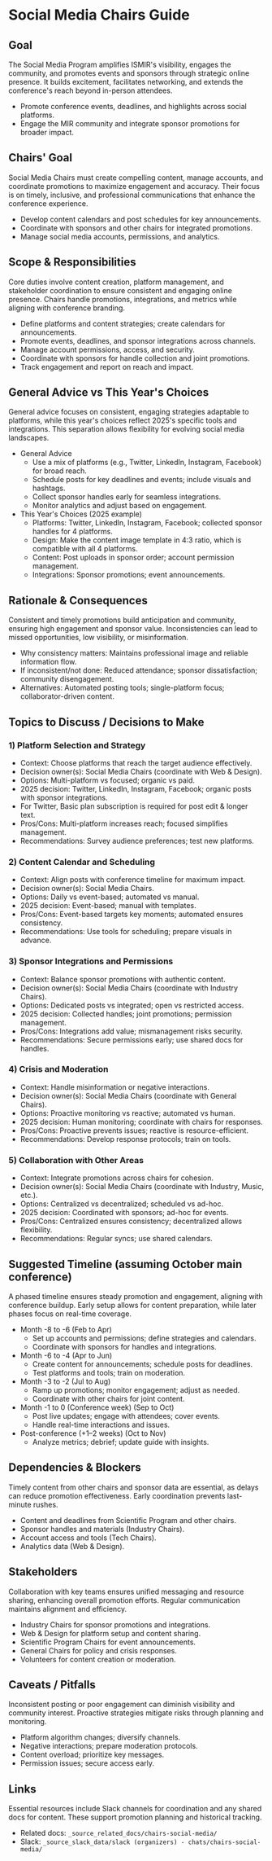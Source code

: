 # Social Media Chairs Guide

## Goal
The Social Media Program amplifies ISMIR's visibility, engages the community, and promotes events and sponsors through strategic online presence. It builds excitement, facilitates networking, and extends the conference's reach beyond in-person attendees.

- Promote conference events, deadlines, and highlights across social platforms.
- Engage the MIR community and integrate sponsor promotions for broader impact.

## Chairs' Goal
Social Media Chairs must create compelling content, manage accounts, and coordinate promotions to maximize engagement and accuracy. Their focus is on timely, inclusive, and professional communications that enhance the conference experience.

- Develop content calendars and post schedules for key announcements.
- Coordinate with sponsors and other chairs for integrated promotions.
- Manage social media accounts, permissions, and analytics.

## Scope & Responsibilities
Core duties involve content creation, platform management, and stakeholder coordination to ensure consistent and engaging online presence. Chairs handle promotions, integrations, and metrics while aligning with conference branding.

- Define platforms and content strategies; create calendars for announcements.
- Promote events, deadlines, and sponsor integrations across channels.
- Manage account permissions, access, and security.
- Coordinate with sponsors for handle collection and joint promotions.
- Track engagement and report on reach and impact.

## General Advice vs This Year's Choices
General advice focuses on consistent, engaging strategies adaptable to platforms, while this year's choices reflect 2025's specific tools and integrations. This separation allows flexibility for evolving social media landscapes.

- General Advice
  - Use a mix of platforms (e.g., Twitter, LinkedIn, Instagram, Facebook) for broad reach.
  - Schedule posts for key deadlines and events; include visuals and hashtags.
  - Collect sponsor handles early for seamless integrations.
  - Monitor analytics and adjust based on engagement.
- This Year's Choices (2025 example)
  - Platforms: Twitter, LinkedIn, Instagram, Facebook; collected sponsor handles for 4 platforms.
  - Design: Make the content image template in 4:3 ratio, which is compatible with all 4 platforms.
  - Content: Post uploads in sponsor order; account permission management.
  - Integrations: Sponsor promotions; event announcements.

## Rationale & Consequences
Consistent and timely promotions build anticipation and community, ensuring high engagement and sponsor value. Inconsistencies can lead to missed opportunities, low visibility, or misinformation.

- Why consistency matters: Maintains professional image and reliable information flow.
- If inconsistent/not done: Reduced attendance; sponsor dissatisfaction; community disengagement.
- Alternatives: Automated posting tools; single-platform focus; collaborator-driven content.

## Topics to Discuss / Decisions to Make

### 1) Platform Selection and Strategy
- Context: Choose platforms that reach the target audience effectively.
- Decision owner(s): Social Media Chairs (coordinate with Web & Design).
- Options: Multi-platform vs focused; organic vs paid.
- 2025 decision: Twitter, LinkedIn, Instagram, Facebook; organic posts with sponsor integrations.
- For Twitter, Basic plan subscription is required for post edit & longer text.
- Pros/Cons: Multi-platform increases reach; focused simplifies management.
- Recommendations: Survey audience preferences; test new platforms.

### 2) Content Calendar and Scheduling
- Context: Align posts with conference timeline for maximum impact.
- Decision owner(s): Social Media Chairs.
- Options: Daily vs event-based; automated vs manual.
- 2025 decision: Event-based; manual with templates.
- Pros/Cons: Event-based targets key moments; automated ensures consistency.
- Recommendations: Use tools for scheduling; prepare visuals in advance.

### 3) Sponsor Integrations and Permissions
- Context: Balance sponsor promotions with authentic content.
- Decision owner(s): Social Media Chairs (coordinate with Industry Chairs).
- Options: Dedicated posts vs integrated; open vs restricted access.
- 2025 decision: Collected handles; joint promotions; permission management.
- Pros/Cons: Integrations add value; mismanagement risks security.
- Recommendations: Secure permissions early; use shared docs for handles.

### 4) Crisis and Moderation
- Context: Handle misinformation or negative interactions.
- Decision owner(s): Social Media Chairs (coordinate with General Chairs).
- Options: Proactive monitoring vs reactive; automated vs human.
- 2025 decision: Human monitoring; coordinate with chairs for responses.
- Pros/Cons: Proactive prevents issues; reactive is resource-efficient.
- Recommendations: Develop response protocols; train on tools.

### 5) Collaboration with Other Areas
- Context: Integrate promotions across chairs for cohesion.
- Decision owner(s): Social Media Chairs (coordinate with Industry, Music, etc.).
- Options: Centralized vs decentralized; scheduled vs ad-hoc.
- 2025 decision: Coordinated with sponsors; ad-hoc for events.
- Pros/Cons: Centralized ensures consistency; decentralized allows flexibility.
- Recommendations: Regular syncs; use shared calendars.

## Suggested Timeline (assuming October main conference)
A phased timeline ensures steady promotion and engagement, aligning with conference buildup. Early setup allows for content preparation, while later phases focus on real-time coverage.

- Month -8 to -6 (Feb to Apr)
  - Set up accounts and permissions; define strategies and calendars.
  - Coordinate with sponsors for handles and integrations.
- Month -6 to -4 (Apr to Jun)
  - Create content for announcements; schedule posts for deadlines.
  - Test platforms and tools; train on moderation.
- Month -3 to -2 (Jul to Aug)
  - Ramp up promotions; monitor engagement; adjust as needed.
  - Coordinate with other chairs for joint content.
- Month -1 to 0 (Conference week) (Sep to Oct)
  - Post live updates; engage with attendees; cover events.
  - Handle real-time interactions and issues.
- Post-conference (+1–2 weeks) (Oct to Nov)
  - Analyze metrics; debrief; update guide with insights.

## Dependencies & Blockers
Timely content from other chairs and sponsor data are essential, as delays can reduce promotion effectiveness. Early coordination prevents last-minute rushes.

- Content and deadlines from Scientific Program and other chairs.
- Sponsor handles and materials (Industry Chairs).
- Account access and tools (Tech Chairs).
- Analytics data (Web & Design).

## Stakeholders
Collaboration with key teams ensures unified messaging and resource sharing, enhancing overall promotion efforts. Regular communication maintains alignment and efficiency.

- Industry Chairs for sponsor promotions and integrations.
- Web & Design for platform setup and content sharing.
- Scientific Program Chairs for event announcements.
- General Chairs for policy and crisis responses.
- Volunteers for content creation or moderation.

## Caveats / Pitfalls
Inconsistent posting or poor engagement can diminish visibility and community interest. Proactive strategies mitigate risks through planning and monitoring.

- Platform algorithm changes; diversify channels.
- Negative interactions; prepare moderation protocols.
- Content overload; prioritize key messages.
- Permission issues; secure access early.

## Links
Essential resources include Slack channels for coordination and any shared docs for content. These support promotion planning and historical tracking.

- Related docs: `_source_related_docs/chairs-social-media/`
- Slack: `_source_slack_data/slack (organizers) - chats/chairs-social-media/`
